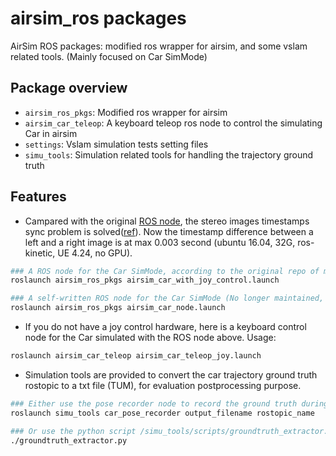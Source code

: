 airsim_ros packages
===================

AirSim ROS packages: modified ros wrapper for airsim, and some vslam related tools. (Mainly focused on Car SimMode)

Package overview
----------------

* `airsim_ros_pkgs`: Modified ros wrapper for airsim
* `airsim_car_teleop`: A keyboard teleop ros node to control the simulating Car in airsim
* `settings`: Vslam simulation tests setting files
* `simu_tools`: Simulation related tools for handling the trajectory ground truth

Features
--------

* Campared with the original [ROS node](https://github.com/microsoft/AirSim/pull/2743), the stereo images timestamps sync problem is solved([ref](https://github.com/xuhao1/airsim_ros_pkgs)). Now the timestamp difference between a left and a right image is at max 0.003 second (ubuntu 16.04, 32G, ros-kinetic, UE 4.24, no GPU). 

```bash
### A ROS node for the Car SimMode, according to the original repo of microsoft/AirSim:
roslaunch airsim_ros_pkgs airsim_car_with_joy_control.launch

### A self-written ROS node for the Car SimMode (No longer maintained, since microsoft/AirSim supports Car ROS node now)
roslaunch airsim_ros_pkgs airsim_car_node.launch
```

* If you do not have a joy control hardware, here is a keyboard control node for the Car simulated with the ROS node above. Usage:

```bash
roslaunch airsim_car_teleop airsim_car_teleop_joy.launch
```

* Simulation tools are provided to convert the car trajectory ground truth rostopic to a txt file (TUM), for evaluation postprocessing purpose. 

```bash
### Either use the pose recorder node to record the ground truth during simulation: 
roslaunch simu_tools car_pose_recorder output_filename rostopic_name

### Or use the python script /simu_tools/scripts/groundtruth_extractor.py to extract the ground truth from a rosbag. 
./groundtruth_extractor.py
```